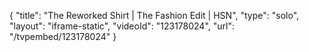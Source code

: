 {
    "title": "The Reworked Shirt | The Fashion Edit | HSN",
    "type": "solo",
    "layout": "iframe-static",
    "videoId": "123178024",
    "url": "\/tvpembed\/123178024"
}